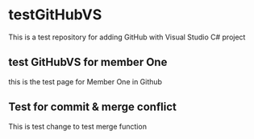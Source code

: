 # testGitHubVS
This is a test repository for adding GitHub with Visual Studio C# project

## test GitHubVS for member One
this is the test page for Member One in Github

## Test for commit & merge conflict
This is test change to test merge function
